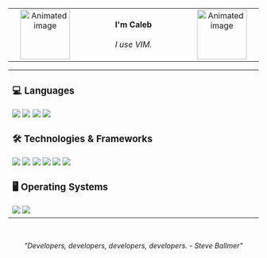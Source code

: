 <table align="center">
  <tr>
    <td align="center" width=200>
      <img src="https://user-images.githubusercontent.com/74038190/240815616-7b282ec6-fcc3-4600-90a7-2c3140549f58.gif" width="100px" alt="Animated image">
    </td>
    <td align="center" width=500>
      <p>
        <b>I'm Caleb</b><br><br>
        <i>I use VIM.</i><br>
      </p>
    </td>
    <td align="center" width=200>
      <img src="https://user-images.githubusercontent.com/74038190/240815616-7b282ec6-fcc3-4600-90a7-2c3140549f58.gif" width="100px" alt="Animated image">
    </td>
  </tr>
</table>

<table align="center">
  <tr align="left" >
    <td align="left" width=900>
<h3 align="left">💻 Languages</h3>
<div align="left"> 
    <a href="https://github.com/Caleb-S?tab=repositories&q=&type=&language=python&sort=">
        <img src="https://img.shields.io/badge/python-black?style=for-the-badge&logo=python"></a>
    <a href="https://github.com/Caleb-S?tab=repositories&q=&type=&language=javascript&sort=">
        <img src="https://img.shields.io/badge/javascript-black?style=for-the-badge&logo=javascript"></a>
    <a href="https://github.com/Caleb-S?tab=repositories&q=&type=&language=typescript&sort=">
        <img src="https://img.shields.io/badge/typescript-black?style=for-the-badge&logo=typescript"></a>
    <a href="https://github.com/Caleb-S?tab=repositories&q=&type=&language=java&sort=">
        <img src="https://img.shields.io/badge/java-black?style=for-the-badge&logo=openjdk"></a>
</div>

<h3 align="left">🛠️ Technologies & Frameworks</h3>
<div align="left">
    <a href="https://github.com/Caleb-S?tab=repositories&q=&type=&language=html&sort=">
      <img src="https://img.shields.io/badge/html5-black?style=for-the-badge&logo=html5"></a>
    <a href="https://github.com/Caleb-S?tab=repositories&q=&type=&language=css&sort=">
      <img src="https://img.shields.io/badge/css3-black?style=for-the-badge&logo=css3"></a>
    <a href="https://github.com/Caleb-S?tab=repositories&q=tailwind&type=&language=&sort=">
      <img src="https://img.shields.io/badge/tailwindcss-black?style=for-the-badge&logo=tailwind-css"></a>
    <a href="https://github.com/Caleb-S?tab=repositories&q=react&type=&language=&sort=">
      <img src="https://img.shields.io/badge/react-black?style=for-the-badge&logo=react"></a>
    <a href="https://github.com/Caleb-S?tab=repositories&q=aws&type=&language=&sort=">
      <img src="https://img.shields.io/badge/aws-black?style=for-the-badge&logo=amazonaws"></a>
    <a href="https://github.com/Caleb-S?tab=repositories&q=webflow&type=&language=&sort=">
      <img src="https://img.shields.io/badge/webflow-black?style=for-the-badge&logo=webflow"></a>
</div>

<h3 align="left">🖥️ Operating Systems</h3>
<div align="left">
    <img src="https://img.shields.io/badge/Windows-black?style=for-the-badge&logo=Windows">
    <img src="https://img.shields.io/badge/Linux-black?style=for-the-badge&logo=Linux">
</div>
</td>
</tr>
</table>

<br>


<p align="center">
    <i>"Developers, developers, developers, developers. - Steve Ballmer"</i>
</p>

